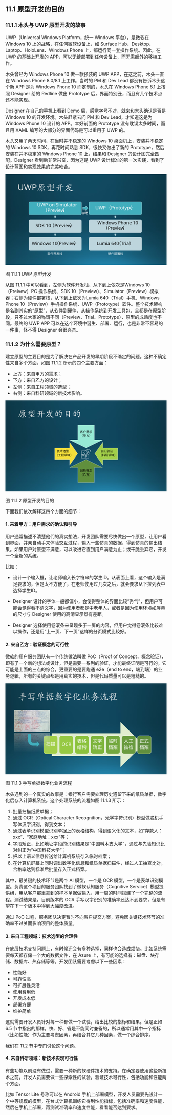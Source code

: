 ## 11.1 原型开发的目的

### 11.1.1 木头与 UWP 原型开发的故事

UWP（Universal Windows Platform，统一 Windows 平台），是微软在 Windows 10 上的战略，在任何微软设备上，如 Surface Hub、Desktop、Laptop、HoloLens、Windows Phone 上，都运行同一套操作系统。因此，在 UWP 的基础上开发的 APP，可以无缝部署到任何设备上，而无需额外的移植工作。

木头曾经为 Windows Phone 10 做一款预装的 UWP APP，在这之前，木头一直在 Windows Phone 8.0/8.1 上工作。当时的 PM 和 Dev Lead 都没有告诉木头这个新 APP 是为 Windows Phone 10 而定制的，木头在 Windows Phone 8.1 上按照 Designer 给的 Redline 做出 Prototype 后，界面特别丑，而且有几个技术点还不能实现。

Designer 在自己的手机上看到 Demo 后，感觉字号不对，就来和木头确认是否是 Windows 10 的开发环境。木头赶紧去问 PM 和 Dev Lead，才知道这是为 Windows Phone 10 设计的 APP。幸好前面的 Prototype 没有耽误太多时间，而且用 XAML 编写的大部分的界面代码是可以重用于 UWP 的。

木头又用了两天时间，在当时并不稳定的 Windows 10 桌面机上，安装并不稳定的 Windows 10 SDK，再花时间熟悉 SDK，很快又做出了新的 Prototype，然后安装在并不稳定的 Windows Phone 10 上，结果和 Designer 的设计图完全匹配。Designer 看到后非常兴奋，因为这是 UWP 设计标准的第一次实践，看到了设计蓝图和实现效果的完美吻合。

<img src="img/Slide3.SVG"/>

图 11.1.1 UWP 原型开发

从图 11.1.1 中可以看到，左侧为软件开发栈，从下到上依次是Windows 10（Preivew）PC 操作系统、SDK 10（Preview）、Simulator（Preview）模拟器；右侧为硬件部署栈，从下到上依次为Lumia 640（Trial）手机、Windows Phone 10（Preview）手机操作系统、UWP（Prototype）软件。整个技术架构是名副其实的“原型”，从软件到硬件，从操作系统到开发工具包，全都是在原型阶段，只不过大家的称谓不同（Preview、Trial、Prototype），原型的成熟度也不同。最终的 UWP APP 可以在这个环境中诞生、部署、运行，也是非常不容易的一件事，怪不得 Designer 会很兴奋。

### 11.1.2 为什么需要原型？

建立原型的主要目的是为了解决在产品开发的早期阶段不确定的问题。这种不确定性来自多个方面，如图 11.1.2 所示的四个主要方面：
- 上方：来自甲方的需求；
- 下方：来自乙方的设计；
- 左侧：来自工程领域的选型；
- 右侧：来自科研领域的新技术影响。

<img src="img/Slide4.SVG"/>

图 11.1.2 原型开发的目的


下面我们依次解释这四个方面的细节：

#### 1. 来着甲方：用户需求的确认和引导
   
用户通常描述不清楚他们的真实想法，开发团队需要尽快做出一个原型，让用户看到界面，并亲自动手来体验交互过程，输入一些仿真的数据，得到仿真的输出结果。如果用户对原型不满意，可以改进它直到用户满意为止；或干脆丢弃它，开发一个全新的系统。

比如：

- 设计一个输入框，让老师输入长字符串的学生ID。从表面上看，这个输入是满足要求的，但是太不方便了，在老师使用过几次之后，就会要求从下拉列表中选择学生ID。
  
- Designer 设计的字体一般都偏小，会使得整体的界面比较“秀气”，但用户可能会觉得看不清文字，因为使用者都是中老年人，或者是因为使用环境如屏幕的尺寸与 Designer 使用的高清显示器有差距。
  
- Designer 选择使用卷滚条来呈现多于一屏的内容，但用户觉得卷滚条比较难以操作，还是用“上一页、下一页”这样的分页模式比较好。

#### 2. 来自乙方：验证概念的可行性

微软的用户服务团队有一个传统做法叫做 PoC（Proof of Concept，概念验证），即有了一个新的想法或设计，但是需要一系列的验证，才能最终证明是可行的。它可能是上面的三点的综合，更重要的是要跑通 e2e（end to end，端到端）的业务逻辑，所有的关键点都是用真实的技术，但是代码质量可以是粗糙的。

   
<img src="img/Slide5.SVG"/>
   
 图 11.1.3 手写单据数字化业务流程
      

   木头遇到的一个真实的故事是：银行客户需要处理历史遗留下来的纸质单据，数字化后存入计算机系统。这个处理系统的流程如图 11.1.3 所示：

   1. 批量扫描纸质单据；
   2. 通过 OCR（Optical Character Recognition，光学字符识别）模型做脱机手写体汉字识别，得到文本；
   3. 通过表单识别模型识别单据上的表格结构，得到语义化的文本，如“存款人：xxx”、“家庭地址：xxx”等；
   4. 字段矫正，比如地址字段的识别结果是“中国料木支大学”，通过与先验知识比对纠正为“中国科技大学”；
   5. 把以上语义信息传送给计算机系统存入临时档案；
   6. 在计算机屏幕上同时调出数字化信息和纸质单据扫描件，经过人工抽查比对，合格率达到标准后批量存入正式档案。

   其中，最关键的技术环节是两个 AI 模型，一个是 OCR 模型，一个是表单识别模型。负责这个项目的服务团队找到了微软认知服务（Cognitive Service）模型提供组，用从客户那里拿到的样本单据做输入，用一周的时间搭建了一个完整的流程。测试结果是，目前版本的 OCR 手写汉字识别的准确率还达不到要求，但是有望在下一个版本中得到大幅度改进。

   通过 PoC 过程，服务团队决定暂时不向客户提交方案，避免因关键技术环节的准确率不过关而影响项目的整体质量。

#### 3. 来自工程领域：技术选型的合理性

在底层技术支持问题上，有时候还会有多种选择，同样也会造成烦恼。比如系统需要每天都存储一个大的数据文件，在 Azure 上，有可能的选择有：磁盘、块存储、数据库、热存储等等。开发团队需要考虑以下一些因素：

- 性能好
- 可靠性高
- 可扩展性灵活
- 使用费用低
- 开发成本低
- 部署方便
- 维护简单
   
这就需要开发人员针对每一种都做一个试验，给出比较的指标和结果。但是正如 6.5 节中指出的那样，快、好、省是不能同时兼备的，所以通常用其中一个指标（比如性能）作为主要考虑因素，再结合其它几种因素，做一个综合排序。

我们在 11.2 节中专门讨论这个问题。

#### 4. 来自科研领域：新技术实现可行性
   
有些功能以前没有做过，需要一种新的软硬件技术的支持。在确定要使用这些新技术之前，开发人员需要做一些探索性的试验，验证技术可行性，包括功能和性能两个方面。
   
比如 Tensor Lite 号称可以在 Android 手机上部署模型，开发人员需要先设计一个中等规模的模型，在台式计算机训练它得到性能指标，包括准确率和速度性能，然后在手机上部署，再测试准确率和速度性能，看看能否达到要求。
